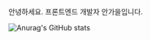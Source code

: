 안녕하세요.
프론트엔드 개발자 안가을입니다.

![Anurag's GitHub stats](https://github-readme-stats.vercel.app/api?username=autumnly1007&count_private=true&show_icons=true&theme=radical)
